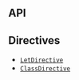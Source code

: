 ## API

## Directives

- [`LetDirective`](./let-directive.md)
- [`ClassDirective`](./class-directive.md)

